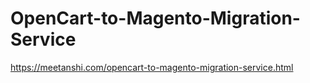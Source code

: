 # OpenCart-to-Magento-Migration-Service
https://meetanshi.com/opencart-to-magento-migration-service.html
